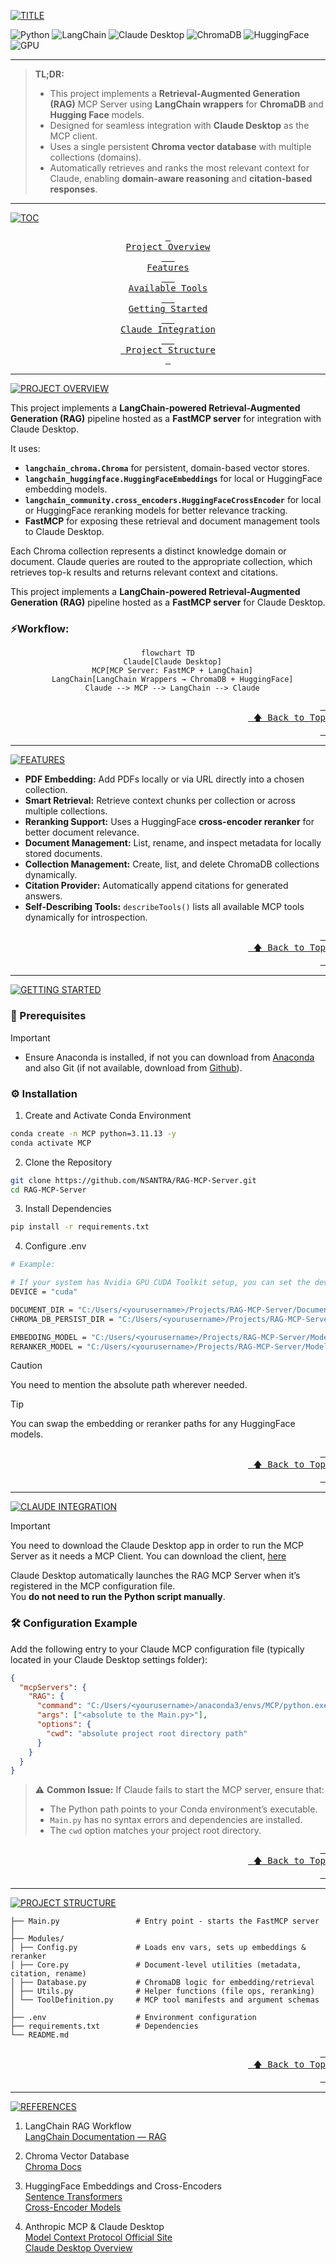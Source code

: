 <a id = "top"></a>

[![TITLE](https://readme-typing-svg.herokuapp.com?font=JetBrainsMono+Nerd+Font&letterSpacing=0.3rem&duration=3000&pause=1000&color=00AEAE&width=600&lines=RETRIEVAL-AUGMENTED+GRAPH+MCP+SERVER)]()

![Python](https://img.shields.io/badge/Python-3.11.13-yellow?logo=python)
![LangChain](https://img.shields.io/badge/LangChain-0.3.27-blue?logo=langchain)
![Claude Desktop](https://img.shields.io/badge/Claude_Desktop-purple?logo=claude)
![ChromaDB](https://img.shields.io/badge/ChromaDB-Vector_Store-orange?logo=chroma)
![HuggingFace](https://img.shields.io/badge/HuggingFace-Embeddings_&_Reranker-gold?logo=huggingface)
![GPU](https://img.shields.io/badge/GPU-CUDA-brightgreen?logo=nvidia)

---

> **TL;DR:**
> - This project implements a **Retrieval-Augmented Generation (RAG)** MCP Server using **LangChain wrappers** for **ChromaDB** and **Hugging Face** models.
> - Designed for seamless integration with **Claude Desktop** as the MCP client.
> - Uses a single persistent **Chroma vector database** with multiple collections (domains).
> - Automatically retrieves and ranks the most relevant context for Claude, enabling **domain-aware reasoning** and **citation-based responses**.

---

[![TOC](https://readme-typing-svg.herokuapp.com?font=JetBrainsMono+Nerd+Font&letterSpacing=0.3rem&duration=3000&pause=1000&color=00AEAE&width=450&lines=TABLE+OF+CONTENTS)]()

<!-- - <a href = "TOOLS.md">Available Tools</a> -->
<!-- - <a href = "#project-overview">Project Overview</a>
- <a href = "#features">Features</a>
- <a href = "#tools">Available Tools</a>
- <a href = "#getting-started">Getting Started</a>
    - Prerequisites
    - Installation
- <a href = "#claude-integration">Claude Integration</a>
    - Configuration Example
- <a href = "#project-structure">Project Structure</a> -->

<div align = "center">

<a href = "#project-overview">
  <kbd> <br> Project Overview <br> </kbd>
</a>

<a href = "#features">
  <kbd> <br> Features <br> </kbd>
</a>

<a href = "TOOLS.md">
  <kbd> <br> Available Tools <br> </kbd>
</a>

<a href = "#getting-started">
  <kbd> <br> Getting Started <br> </kbd>
</a>

<a href = "#claude-integration">
  <kbd> <br> Claude Integration <br> </kbd>
</a>

<a href = "#project-structure">
  <kbd> <br> Project Structure <br> </kbd>
</a>

</div>

---

<a id = "project-overview"></a>

[![PROJECT OVERVIEW](https://readme-typing-svg.herokuapp.com?font=JetBrainsMono+Nerd+Font&letterSpacing=0.3rem&duration=3000&pause=1000&color=00AEAE&width=450&lines=PROJECT+OVERVIEW)]()

This project implements a **LangChain-powered Retrieval-Augmented Generation (RAG)** pipeline hosted as a **FastMCP server** for integration with Claude Desktop.

It uses:
- **`langchain_chroma.Chroma`** for persistent, domain-based vector stores.
- **`langchain_huggingface.HuggingFaceEmbeddings`** for local or HuggingFace embedding models.
- **`langchain_community.cross_encoders.HuggingFaceCrossEncoder`** for local or HuggingFace reranking models for better relevance tracking.
- **FastMCP** for exposing these retrieval and document management tools to Claude Desktop.

Each Chroma collection represents a distinct knowledge domain or document.
Claude queries are routed to the appropriate collection, which retrieves top-k results and returns relevant context and citations.

This project implements a **LangChain-powered Retrieval-Augmented Generation (RAG)** pipeline hosted as a **FastMCP server** for Claude Desktop.  

### **⚡Workflow:**

<div align = "center">

```mermaid
flowchart TD
  Claude[Claude Desktop]
  MCP[MCP Server: FastMCP + LangChain]
  LangChain[LangChain Wrappers → ChromaDB + HuggingFace]
  Claude --> MCP --> LangChain --> Claude
```

</div>

<div align="right">
  <a href="#top"><kbd> <br> 🡅 Back to Top <br> </kbd></a>
</div>

---

<a id = "features"></a>

[![FEATURES](https://readme-typing-svg.herokuapp.com?font=JetBrainsMono+Nerd+Font&letterSpacing=0.3rem&duration=3000&pause=1000&color=00AEAE&width=450&lines=FEATURES)]()

- **PDF Embedding:** Add PDFs locally or via URL directly into a chosen collection.
- **Smart Retrieval:** Retrieve context chunks per collection or across multiple collections.
- **Reranking Support:** Uses a HuggingFace **cross-encoder reranker** for better document relevance.
- **Document Management:** List, rename, and inspect metadata for locally stored documents.
- **Collection Management:** Create, list, and delete ChromaDB collections dynamically.
- **Citation Provider:** Automatically append citations for generated answers.
- **Self-Describing Tools:** `describeTools()` lists all available MCP tools dynamically for introspection.

<div align="right">
  <a href="#top"><kbd> <br> 🡅 Back to Top <br> </kbd></a>
</div>

<!-- ---

<a id = "tools"></a>

[![AVAILABLE TOOLS](https://readme-typing-svg.herokuapp.com?font=JetBrainsMono+Nerd+Font&letterSpacing=0.3rem&duration=3000&pause=1000&color=00AEAE&width=450&lines=AVAILABLE+TOOLS)]()

This MCP server exposes a set of tools that can be invoked by Claude Desktop to perform document and collection operations — including embedding, retrieval, metadata management, and citation generation.

For a full list of available tools, their arguments, and example usage, see the dedicated documentation:  
[**View All Tools → TOOLS.md**](TOOLS.md)

<div align="right">
  <a href="#top"><kbd> <br> 🡅 Back to Top <br> </kbd></a>
</div> -->

---

<a id = "getting-started"></a>

[![GETTING STARTED](https://readme-typing-svg.herokuapp.com?font=JetBrainsMono+Nerd+Font&letterSpacing=0.3rem&duration=3000&pause=1000&color=00AEAE&width=450&lines=GETTING+STARTED)]()

### **🔧 Prerequisites**
> [!IMPORTANT]
> - Ensure Anaconda is installed, if not you can download from [Anaconda](https://www.anaconda.com/download/success) and also Git (if not available, download from [Github](https://git-scm.com/downloads)).

### **⚙️ Installation**

1. Create and Activate Conda Environment
```bash
conda create -n MCP python=3.11.13 -y
conda activate MCP
```

2. Clone the Repository
```bash
git clone https://github.com/NSANTRA/RAG-MCP-Server.git
cd RAG-MCP-Server
```

3. Install Dependencies
```bash
pip install -r requirements.txt
```

4. Configure .env
```bash
# Example:

# If your system has Nvidia GPU CUDA Toolkit setup, you can set the device to cuda, otherwise set it to cpu
DEVICE = "cuda"

DOCUMENT_DIR = "C:/Users/<yourusername>/Projects/RAG-MCP-Server/Documents"
CHROMA_DB_PERSIST_DIR = "C:/Users/<yourusername>/Projects/RAG-MCP-Server/Databases"

EMBEDDING_MODEL = "C:/Users/<yourusername>/Projects/RAG-MCP-Server/Models/MiniLM"
RERANKER_MODEL = "C:/Users/<yourusername>/Projects/RAG-MCP-Server/Models/MiniLM-Reranker"
```

> [!CAUTION]
> You need to mention the absolute path wherever needed.

> [!TIP]
> You can swap the embedding or reranker paths for any HuggingFace models.

<div align="right">
  <a href="#top"><kbd> <br> 🡅 Back to Top <br> </kbd></a>
</div>

---

<a id = "claude-integration"></a>

[![CLAUDE INTEGRATION](https://readme-typing-svg.herokuapp.com?font=JetBrainsMono+Nerd+Font&letterSpacing=0.3rem&duration=3000&pause=1000&color=00AEAE&width=450&lines=CLAUDE+INTEGRATION)]()

> [!IMPORTANT]
> You need to download the Claude Desktop app in order to run the MCP Server as it needs a MCP Client.
> You can download the client, [here](https://claude.com/download)

Claude Desktop automatically launches the RAG MCP Server when it’s registered in the MCP configuration file.  
You **do not need to run the Python script manually**.

### **🛠️ Configuration Example**
Add the following entry to your Claude MCP configuration file (typically located in your Claude Desktop settings folder):

```json
{
  "mcpServers": {
    "RAG": {
      "command": "C:/Users/<yourusername>/anaconda3/envs/MCP/python.exe",
      "args": ["<absolute to the Main.py>"],
      "options": {
        "cwd": "absolute project root directory path"
      }
    }
  }
}
```

> ⚠️ **Common Issue:**
> If Claude fails to start the MCP server, ensure that:
> - The Python path points to your Conda environment’s executable.
> - `Main.py` has no syntax errors and dependencies are installed.
> - The `cwd` option matches your project root directory.


<div align="right">
  <a href="#top"><kbd> <br> 🡅 Back to Top <br> </kbd></a>
</div>

---

<a id = "project-structure"></a>

[![PROJECT STRUCTURE](https://readme-typing-svg.herokuapp.com?font=JetBrainsMono+Nerd+Font&letterSpacing=0.3rem&duration=3000&pause=1000&color=00AEAE&width=450&lines=PROJECT+STRUCTURE)](https://git.io/typing-svg)

```tree
├── Main.py                 # Entry point - starts the FastMCP server
│
├── Modules/
│ ├── Config.py             # Loads env vars, sets up embeddings & reranker
│ ├── Core.py               # Document-level utilities (metadata, citation, rename)
│ ├── Database.py           # ChromaDB logic for embedding/retrieval
│ ├── Utils.py              # Helper functions (file ops, reranking)
│ └── ToolDefinition.py     # MCP tool manifests and argument schemas
│
├── .env                    # Environment configuration
├── requirements.txt        # Dependencies
└── README.md
```

<div align="right">
  <a href="#top"><kbd> <br> 🡅 Back to Top <br> </kbd></a>
</div>

---

<a id = "references"></a>

[![REFERENCES](https://readme-typing-svg.herokuapp.com?font=JetBrainsMono+Nerd+Font&letterSpacing=0.3rem&duration=3000&pause=1000&color=00AEAE&width=450&lines=REFERENCES)](https://git.io/typing-svg)

1. LangChain RAG Workflow <br>
[LangChain Documentation — RAG](https://python.langchain.com/docs/use_cases/question_answering/)

2. Chroma Vector Database <br>
[Chroma Docs](https://docs.trychroma.com/)

3. HuggingFace Embeddings and Cross-Encoders <br>
[Sentence Transformers](https://huggingface.co/sentence-transformers) <br>
[Cross-Encoder Models](https://huggingface.co/cross-encoder)

4. Anthropic MCP & Claude Desktop <br>
[Model Context Protocol Official Site](https://modelcontextprotocol.io/) <br>
[Claude Desktop Overview](https://www.anthropic.com/claude)
